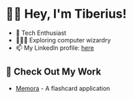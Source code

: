 # 👋🏼 Hey, I'm Tiberius!
- 🔭 Tech Enthusiast
- 🧑🏻‍💻 Exploring computer wizardry
- 📫 My LinkedIn profile: [here](https://www.linkedin.com/in/tiberius-gh/)

## 🚀 Check Out My Work

- [Memora](https://github.com/orgs/Memora-Tiberiusgh/dashboard) - A flashcard application 
